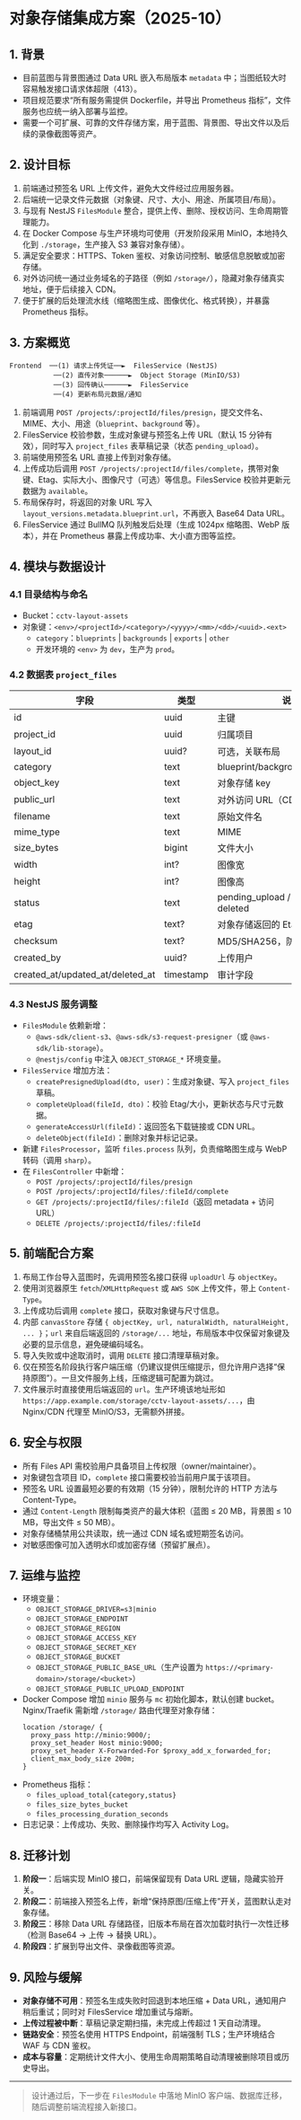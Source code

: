 # 对象存储集成方案（2025-10）

## 1. 背景
- 目前蓝图与背景图通过 Data URL 嵌入布局版本 `metadata` 中；当图纸较大时容易触发接口请求体超限（413）。
- 项目规范要求“所有服务需提供 Dockerfile，并导出 Prometheus 指标”，文件服务也应统一纳入部署与监控。
- 需要一个可扩展、可靠的文件存储方案，用于蓝图、背景图、导出文件以及后续的录像截图等资产。

## 2. 设计目标
1. 前端通过预签名 URL 上传文件，避免大文件经过应用服务器。
2. 后端统一记录文件元数据（对象键、尺寸、大小、用途、所属项目/布局）。
3. 与现有 NestJS `FilesModule` 整合，提供上传、删除、授权访问、生命周期管理能力。
4. 在 Docker Compose 与生产环境均可使用（开发阶段采用 MinIO，本地持久化到 `./storage`，生产接入 S3 兼容对象存储）。
5. 满足安全要求：HTTPS、Token 鉴权、对象访问控制、敏感信息脱敏或加密存储。
6. 对外访问统一通过业务域名的子路径（例如 `/storage/`），隐藏对象存储真实地址，便于后续接入 CDN。
7. 便于扩展的后处理流水线（缩略图生成、图像优化、格式转换），并暴露 Prometheus 指标。

## 3. 方案概览
```
Frontend  ──(1) 请求上传凭证──►  FilesService (NestJS)
           ──(2) 直传对象──────►  Object Storage (MinIO/S3)
           ──(3) 回传确认──────►  FilesService
           ──(4) 更新布局元数据/通知
```

1. 前端调用 `POST /projects/:projectId/files/presign`，提交文件名、MIME、大小、用途（`blueprint`、`background` 等）。
2. FilesService 校验参数，生成对象键与预签名上传 URL（默认 15 分钟有效），同时写入 `project_files` 表草稿记录（状态 `pending_upload`）。
3. 前端使用预签名 URL 直接上传到对象存储。
4. 上传成功后调用 `POST /projects/:projectId/files/complete`，携带对象键、Etag、实际大小、图像尺寸（可选）等信息。FilesService 校验并更新元数据为 `available`。
5. 布局保存时，将返回的对象 URL 写入 `layout_versions.metadata.blueprint.url`，不再嵌入 Base64 Data URL。
6. FilesService 通过 BullMQ 队列触发后处理（生成 1024px 缩略图、WebP 版本），并在 Prometheus 暴露上传成功率、大小直方图等监控。

## 4. 模块与数据设计

### 4.1 目录结构与命名
- Bucket：`cctv-layout-assets`
- 对象键：`<env>/<projectId>/<category>/<yyyy>/<mm>/<dd>/<uuid>.<ext>`
  - `category`：`blueprints` | `backgrounds` | `exports` | `other`
  - 开发环境的 `<env>` 为 `dev`，生产为 `prod`。

### 4.2 数据表 `project_files`
| 字段 | 类型 | 说明 |
| ---- | ---- | ---- |
| id | uuid | 主键 |
| project_id | uuid | 归属项目 |
| layout_id | uuid? | 可选，关联布局 |
| category | text | blueprint/background/export/other |
| object_key | text | 对象存储 key |
| public_url | text | 对外访问 URL（CDN/静态域名） |
| filename | text | 原始文件名 |
| mime_type | text | MIME |
| size_bytes | bigint | 文件大小 |
| width | int? | 图像宽 |
| height | int? | 图像高 |
| status | text | pending_upload / available / deleted |
| etag | text? | 对象存储返回的 Etag |
| checksum | text? | MD5/SHA256，防篡改 |
| created_by | uuid? | 上传用户 |
| created_at/updated_at/deleted_at | timestamp | 审计字段 |

### 4.3 NestJS 服务调整
- `FilesModule` 依赖新增：
  - `@aws-sdk/client-s3`、`@aws-sdk/s3-request-presigner`（或 `@aws-sdk/lib-storage`）。
  - `@nestjs/config` 中注入 `OBJECT_STORAGE_*` 环境变量。
- `FilesService` 增加方法：
  - `createPresignedUpload(dto, user)`：生成对象键、写入 `project_files` 草稿。
  - `completeUpload(fileId, dto)`：校验 Etag/大小，更新状态与尺寸元数据。
  - `generateAccessUrl(fileId)`：返回签名下载链接或 CDN URL。
  - `deleteObject(fileId)`：删除对象并标记记录。
- 新建 `FilesProcessor`，监听 `files.process` 队列，负责缩略图生成与 WebP 转码（调用 `sharp`）。
- 在 `FilesController` 中新增：
  - `POST /projects/:projectId/files/presign`
  - `POST /projects/:projectId/files/:fileId/complete`
  - `GET /projects/:projectId/files/:fileId`（返回 metadata + 访问 URL）
  - `DELETE /projects/:projectId/files/:fileId`

## 5. 前端配合方案
1. 布局工作台导入蓝图时，先调用预签名接口获得 `uploadUrl` 与 `objectKey`。
2. 使用浏览器原生 `fetch`/`XMLHttpRequest` 或 `AWS SDK` 上传文件，带上 `Content-Type`。
3. 上传成功后调用 `complete` 接口，获取对象键与尺寸信息。
4. 内部 `canvasStore` 存储 `{ objectKey, url, naturalWidth, naturalHeight, ... }`；`url` 来自后端返回的 `/storage/...` 地址，布局版本中仅保留对象键及必要的显示信息，避免硬编码域名。
5. 导入失败或中途取消时，调用 `DELETE` 接口清理草稿对象。
6. 仅在预签名阶段执行客户端压缩（仍建议提供压缩提示，但允许用户选择“保持原图”）。一旦文件服务上线，压缩逻辑可配置为跳过。
7. 文件展示时直接使用后端返回的 `url`。生产环境该地址形如 `https://app.example.com/storage/cctv-layout-assets/...`，由 Nginx/CDN 代理至 MinIO/S3，无需额外拼接。

## 6. 安全与权限
- 所有 Files API 需校验用户具备项目上传权限（owner/maintainer）。
- 对象键包含项目 ID，`complete` 接口需要校验当前用户属于该项目。
- 预签名 URL 设置最短必要的有效期（15 分钟），限制允许的 HTTP 方法与 Content-Type。
- 通过 `Content-Length` 限制每类资产的最大体积（蓝图 ≤ 20 MB，背景图 ≤ 10 MB，导出文件 ≤ 50 MB）。
- 对象存储桶禁用公共读取，统一通过 CDN 域名或短期签名访问。
- 对敏感图像可加入透明水印或加密存储（预留扩展点）。

## 7. 运维与监控
- 环境变量：
  - `OBJECT_STORAGE_DRIVER=s3|minio`
  - `OBJECT_STORAGE_ENDPOINT`
  - `OBJECT_STORAGE_REGION`
  - `OBJECT_STORAGE_ACCESS_KEY`
  - `OBJECT_STORAGE_SECRET_KEY`
  - `OBJECT_STORAGE_BUCKET`
  - `OBJECT_STORAGE_PUBLIC_BASE_URL`（生产设置为 `https://<primary-domain>/storage/<bucket>`）
  - `OBJECT_STORAGE_PUBLIC_UPLOAD_ENDPOINT`
- Docker Compose 增加 `minio` 服务与 `mc` 初始化脚本，默认创建 bucket。Nginx/Traefik 需新增 `/storage/` 路由代理至对象存储：
  ```nginx
  location /storage/ {
    proxy_pass http://minio:9000/;
    proxy_set_header Host minio:9000;
    proxy_set_header X-Forwarded-For $proxy_add_x_forwarded_for;
    client_max_body_size 200m;
  }
  ```
- Prometheus 指标：
  - `files_upload_total{category,status}`
  - `files_size_bytes_bucket`
  - `files_processing_duration_seconds`
- 日志记录：上传成功、失败、删除操作均写入 Activity Log。

## 8. 迁移计划
1. **阶段一**：后端实现 MinIO 接口，前端保留现有 Data URL 逻辑，隐藏实验开关。
2. **阶段二**：前端接入预签名上传，新增“保持原图/压缩上传”开关，蓝图默认走对象存储。
3. **阶段三**：移除 Data URL 存储路径，旧版本布局在首次加载时执行一次性迁移（检测 Base64 → 上传 → 替换 URL）。
4. **阶段四**：扩展到导出文件、录像截图等资源。

## 9. 风险与缓解
- **对象存储不可用**：预签名生成失败时回退到本地压缩 + Data URL，通知用户稍后重试；同时对 FilesService 增加重试与熔断。
- **上传过程被中断**：草稿记录定期扫描，未完成上传超过 1 天自动清理。
- **链路安全**：预签名使用 HTTPS Endpoint，前端强制 TLS；生产环境结合 WAF 与 CDN 鉴权。
- **成本与容量**：定期统计文件大小、使用生命周期策略自动清理被删除项目或历史导出。

---
> 设计通过后，下一步在 `FilesModule` 中落地 MinIO 客户端、数据库迁移，随后调整前端流程接入新接口。
